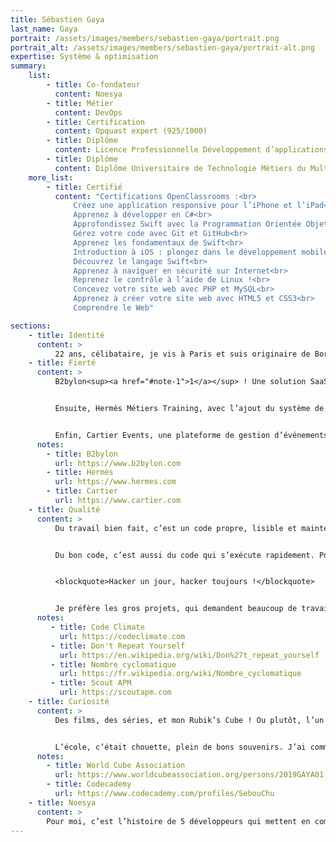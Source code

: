 ```yaml
---
title: Sébastien Gaya
last_name: Gaya
portrait: /assets/images/members/sebastien-gaya/portrait.png
portrait_alt: /assets/images/members/sebastien-gaya/portrait-alt.png
expertise: Système & optimisation
summary:
    list:
        - title: Co-fondateur
          content: Noesya
        - title: Métier
          content: DevOps
        - title: Certification
          content: Opquast expert (925/1000)
        - title: Diplôme
          content: Licence Professionnelle Développement d’applications Web et innovation numérique, *Université de Bordeaux*
        - title: Diplôme
          content: Diplôme Universitaire de Technologie Métiers du Multimédia et de l’Internet, *Université Bordeaux Montaigne*
    more_list:
        - title: Certifié
          content: "Certifications OpenClassrooms :<br>
              Créez une application responsive pour l’iPhone et l’iPad<br>
              Apprenez à développer en C#<br>
              Approfondissez Swift avec la Programmation Orientée Objet<br>
              Gérez votre code avec Git et GitHub<br>
              Apprenez les fondamentaux de Swift<br>
              Introduction à iOS : plongez dans le développement mobile !<br>
              Découvrez le langage Swift<br>
              Apprenez à naviguer en sécurité sur Internet<br>
              Reprenez le contrôle à l’aide de Linux !<br>
              Concevez votre site web avec PHP et MySQL<br>
              Apprenez à créer votre site web avec HTML5 et CSS3<br>
              Comprendre le Web"

sections:
    - title: Identité
      content: >
          22 ans, célibataire, je vis à Paris et suis originaire de Bordeaux, où vit ma famille. Après un Diplôme Universitaire de Technologie Métiers du Multimédia et de l’Internet, j’ai obtenu une Licence Professionnelle Développement d’application web et innovation numérique, toujours à Bordeaux, en alternance à l’agence *Les Poupées Russes*, à Paris. J’ai rejoint l’équipe des Poupées Russes en tant que développeur back, puis j’ai démissionné en 2021 pour créer Noesya.
    - title: Fierté
      content: >
          B2bylon<sup><a href="#note-1">1</a></sup> ! Une solution SaaS pour les entreprises avec différentes briques fonctionnelles : encyclopédie, catalogue de produits...  Cela demandait beaucoup de rigueur pour écrire un code qui restait propre et maintenable au fur et à mesure de l’élargissement du périmètre métier. Il faut beaucoup de réflexion et de compromis pour créer une solution viable à long terme.


          Ensuite, Hermès Métiers Training, avec l’ajout du système de challenges internes. L’outil est destiné aux vendeurs de la maison Hermès<sup><a href="#note-2">2</a></sup>, et fournit un socle d’informations sur les savoir faire, les métiers et les produits. Nous avons re-développé et intégré un système de compétition entre boutiques qui avait connu une première vie efficace sur le plan opérationnel, mais problématique sur le plan de la robustesse et de la facilité de mise en œuvre. C’était un défi en termes d’optimisation des données, les vendeurs sont très actifs sur un temps court, et il fallait à la fois une grande fiabilité de traitement, et une bonne rapidité de réponse, tant sur le jeu lui-même que sur l’analyse statistique.


          Enfin, Cartier Events, une plateforme de gestion d’événements dédiée aux boutiques Cartier<sup><a href="#note-3">3</a></sup> à l’international. J’ai codé tout le back-end, de la création des événements au processus de réservation des visiteurs, en passant par la gestion de QR codes servant de ticket d’entrée et tous les envois de mails aux différentes étapes d’invitation, de confirmation et de rappel.
      notes:
        - title: B2bylon
          url: https://www.b2bylon.com
        - title: Hermès
          url: https://www.hermes.com
        - title: Cartier
          url: https://www.cartier.com
    - title: Qualité
      content: >
          Du travail bien fait, c’est un code propre, lisible et maintenable. Nous utilisons Code Climate<sup><a href="#note-3">3</a></sup> qui analyse le code statique et évalue la qualité sur différents indicateurs, notamment de duplication<sup><a href="#note-4">4</a></sup> et de complexité cyclomatique<sup><a href="#note-4">4</a></sup>. Je suis un peu spécialiste de la “climatisation“ : dès que la dette technique monte, je refactor le code de façon à la maintenir à 0 en permanence.


          Du bon code, c’est aussi du code qui s’exécute rapidement. Pour cela, nous utilisons Scout<sup><a href="#note-5">5</a></sup>, qui surveille les temps d’exécution de l’application et nous permet de détecter les goulets d’étranglement. Cela peut-être des problèmes de base de données, de gestion des objets, d’infrastructure, dans tous les cas ça impacte l’utilisateur, donc il faut résoudre. J’ai toujours un petit œil sur l’infrastructure technique et la sécurité...


          <blockquote>Hacker un jour, hacker toujours !</blockquote>


          Je préfère les gros projets, qui demandent beaucoup de travail et une grande rigueur. Le projet idéal a un impact positif sur les utilisateurs finaux, avec une sensibilité particulière pour l’éducation et l’environnement, et il me permet d’apprendre de nouvelles choses techniquement, de tester de nouveaux outils ou frameworks. Le projet idéal fait que le projet suivant est encore meilleur.
      notes:
         - title: Code Climate
           url: https://codeclimate.com
         - title: Don't Repeat Yourself
           url: https://en.wikipedia.org/wiki/Don%27t_repeat_yourself
         - title: Nombre cyclomatique
           url: https://fr.wikipedia.org/wiki/Nombre_cyclomatique
         - title: Scout APM
           url: https://scoutapm.com
    - title: Curiosité
      content: >
          Des films, des séries, et mon Rubik’s Cube ! Ou plutôt, l’un de mes nombreux Rubik’s Cube, j’en ai toute une variété : 2x2, 3x3, 4x4, même un en triangle. Je ne suis pas très fort, mais je participe à des compétitions (137e aux championnats de France 2019<sup><a href="#note-6">6</a></sup>), j’essaie de progresser. Je suis ceinture noire de Judo, mais je ne pratique plus, j’ai très envie de Parkour, je ne tiens pas en place. Je joue aussi, mais il y a trop de bons jeux à finir et pas assez de temps dans la journée.


          L’école, c’était chouette, plein de bons souvenirs. J’ai commencé à apprendre le développement au Lycée, en autodidacte sur OpenClassrooms, en suivant les MOOCs d’HTML et CSS. Après le bac, j’ai associé formation traditionnelle et auto-formation, avec Codecademy<sup><a href="#note-7">7</a></sup> et beaucoup de veille technologique. Je passe pas mal de temps à lire sur Medium. J’ai toujours des projets personnels qui me servent à tester des outils, React, par exemple. J’aime lire la documentation, apprendre de nouveaux langages et de nouveaux frameworks.
      notes:
        - title: World Cube Association
          url: https://www.worldcubeassociation.org/persons/2019GAYA01
        - title: Codecademy
          url: https://www.codecademy.com/profiles/SebouChu
    - title: Noesya
      content: >
        Pour moi, c’est l’histoire de 5 développeurs qui mettent en commun leurs compétences, pour générer un impact positif. Développer les échanges entre les personnes, créer du lien, notamment dans le monde de l’éducation. C’est aussi le début d’une aventure, c’est la première fois que je crée une entreprise !
---
```

